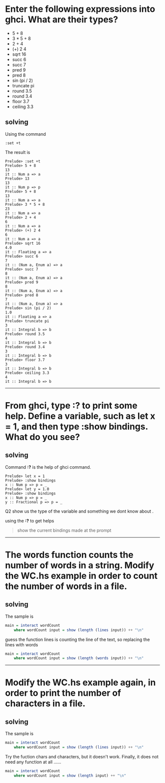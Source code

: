 # Enter the following expressions into ghci. What are their types?

- 5 + 8 
- 3 * 5 + 8 
- 2 + 4 
- (+) 2 4 
- sqrt 16 
- succ 6 
- succ 7 
- pred 9 
- pred 8 
- sin (pi / 2) 
- truncate pi 
- round 3.5 
- round 3.4 
- floor 3.7 
- ceiling 3.3

## solving

Using the command 
```
:set +t
```

The result is 

```
Prelude> :set +t
Prelude> 5 + 8
13
it :: Num a => a
Prelude> 13
13
it :: Num p => p
Prelude> 5 + 8
13
it :: Num a => a
Prelude> 3 * 5 + 8
23
it :: Num a => a
Prelude> 2 + 4
6
it :: Num a => a
Prelude> (+) 2 4
6
it :: Num a => a
Prelude> sqrt 16
4.0
it :: Floating a => a
Prelude> succ 6
7
it :: (Num a, Enum a) => a
Prelude> succ 7
8
it :: (Num a, Enum a) => a
Prelude> pred 9
8
it :: (Num a, Enum a) => a
Prelude> pred 8
7
it :: (Num a, Enum a) => a
Prelude> sin (pi / 2)
1.0
it :: Floating a => a
Prelude> truncate pi
3
it :: Integral b => b
Prelude> round 3.5
4
it :: Integral b => b
Prelude> round 3.4
3
it :: Integral b => b
Prelude> floor 3.7
3
it :: Integral b => b
Prelude> ceiling 3.3
4
it :: Integral b => b
```

------

# From ghci, type :? to print some help. Define a variable, such as let x = 1, and then type :show bindings. What do you see?

## solving

Command **:?** is the help of ghci command.

```
Prelude> let x = 1
Prelude> :show bindings
x :: Num p => p = _
Prelude> let y = 1.0
Prelude> :show bindings
x :: Num p => p = _
y :: Fractional p => p = _
```

Q2 show us the type of the variable and something we dont know about .

using the **:?** to get helps

> show the current bindings made at the prompt

------

# The words function counts the number of words in a string. Modify the WC.hs example in order to count the number of words in a file.

## solving

The sample is

```Haskell
main = interact wordCount
    where wordCount input = show (length (lines input)) ++ "\n"

```

guess the function lines is counting the line of the text, so replacing the lines with words

```Haskell
main = interact wordCount
    where wordCount input = show (length (words input)) ++ "\n"

```

------

# Modify the WC.hs example again, in order to print the number of characters in a file.

## solving

The sample is

```Haskell
main = interact wordCount
    where wordCount input = show (length (lines input)) ++ "\n"

```

Try the fuction chars and characters, but it doesn't work. Finally, it does not need any function at all ......

```Haskell
main = interact wordCount
    where wordCount input = show (length input) ++ "\n"

```